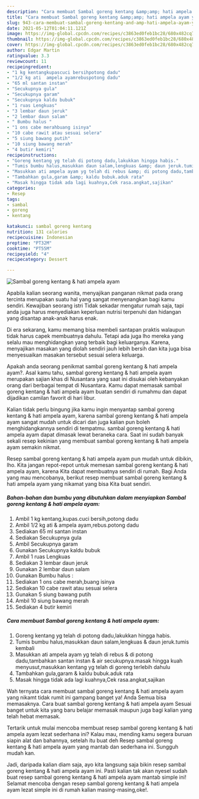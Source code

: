 ```yaml
---
description: "Cara membuat Sambal goreng kentang &amp;amp; hati ampela ayam yang enak dan Mudah Dibuat"
title: "Cara membuat Sambal goreng kentang &amp;amp; hati ampela ayam yang enak dan Mudah Dibuat"
slug: 943-cara-membuat-sambal-goreng-kentang-and-amp-hati-ampela-ayam-yang-enak-dan-mudah-dibuat
date: 2021-05-12T01:04:11.121Z
image: https://img-global.cpcdn.com/recipes/c3863ed0feb1bc28/680x482cq70/sambal-goreng-kentang-hati-ampela-ayam-foto-resep-utama.jpg
thumbnail: https://img-global.cpcdn.com/recipes/c3863ed0feb1bc28/680x482cq70/sambal-goreng-kentang-hati-ampela-ayam-foto-resep-utama.jpg
cover: https://img-global.cpcdn.com/recipes/c3863ed0feb1bc28/680x482cq70/sambal-goreng-kentang-hati-ampela-ayam-foto-resep-utama.jpg
author: Edgar Martin
ratingvalue: 3.3
reviewcount: 11
recipeingredient:
- "1 kg kentangkupascuci bersihpotong dadu"
- "1/2 kg ati  ampela ayamrebuspotong dadu"
- "65 ml santan instan"
- "Secukupnya gula"
- "Secukupnya garam"
- "Secukupnya kaldu bubuk"
- "1 ruas Lengkuas"
- "3 lembar daun jeruk"
- "2 lembar daun salam"
- " Bumbu halus "
- "1 ons cabe merahbuang isinya"
- "10 cabe rawit atau sesuai selera"
- "5 siung bawang putih"
- "10 siung bawang merah"
- "4 butir kemiri"
recipeinstructions:
- "Goreng kentang yg telah di potong dadu,lakukkan hingga habis."
- "Tumis bumbu halus,masukkan daun salam,lengkuas &amp; daun jeruk.tumis kembali"
- "Masukkan ati ampela ayam yg telah di rebus &amp; di potong dadu,tambahkan santan instan &amp; air secukupnya.masak hingga kuah menyusut,masukkan kentang yg telah di goreng terlebih dahulu"
- "Tambahkan gula,garam &amp; kaldu bubuk.aduk rata"
- "Masak hingga tidak ada lagi kuahnya,Cek rasa.angkat,sajikan"
categories:
- Resep
tags:
- sambal
- goreng
- kentang

katakunci: sambal goreng kentang 
nutrition: 131 calories
recipecuisine: Indonesian
preptime: "PT32M"
cooktime: "PT55M"
recipeyield: "4"
recipecategory: Dessert

---
```



![Sambal goreng kentang &amp; hati ampela ayam](https://img-global.cpcdn.com/recipes/c3863ed0feb1bc28/680x482cq70/sambal-goreng-kentang-hati-ampela-ayam-foto-resep-utama.jpg)

Apabila kalian seorang wanita, menyajikan panganan nikmat pada orang tercinta merupakan suatu hal yang sangat menyenangkan bagi kamu sendiri. Kewajiban seorang istri Tidak sekadar mengatur rumah saja, tapi anda juga harus menyediakan keperluan nutrisi terpenuhi dan hidangan yang disantap anak-anak harus enak.

Di era  sekarang, kamu memang bisa membeli santapan praktis walaupun tidak harus capek membuatnya dahulu. Tetapi ada juga lho mereka yang selalu mau menghidangkan yang terbaik bagi keluarganya. Karena, menyajikan masakan yang diolah sendiri jauh lebih bersih dan kita juga bisa menyesuaikan masakan tersebut sesuai selera keluarga. 



Apakah anda seorang penikmat sambal goreng kentang &amp; hati ampela ayam?. Asal kamu tahu, sambal goreng kentang &amp; hati ampela ayam merupakan sajian khas di Nusantara yang saat ini disukai oleh kebanyakan orang dari berbagai tempat di Nusantara. Kamu dapat memasak sambal goreng kentang &amp; hati ampela ayam buatan sendiri di rumahmu dan dapat dijadikan camilan favorit di hari libur.

Kalian tidak perlu bingung jika kamu ingin menyantap sambal goreng kentang &amp; hati ampela ayam, karena sambal goreng kentang &amp; hati ampela ayam sangat mudah untuk dicari dan juga kalian pun boleh menghidangkannya sendiri di tempatmu. sambal goreng kentang &amp; hati ampela ayam dapat dimasak lewat beraneka cara. Saat ini sudah banyak sekali resep kekinian yang membuat sambal goreng kentang &amp; hati ampela ayam semakin nikmat.

Resep sambal goreng kentang &amp; hati ampela ayam pun mudah untuk dibikin, lho. Kita jangan repot-repot untuk memesan sambal goreng kentang &amp; hati ampela ayam, karena Kita dapat membuatnya sendiri di rumah. Bagi Anda yang mau mencobanya, berikut resep membuat sambal goreng kentang &amp; hati ampela ayam yang nikamat yang bisa Kita buat sendiri.

<!--inarticleads1-->

##### Bahan-bahan dan bumbu yang dibutuhkan dalam menyiapkan Sambal goreng kentang &amp; hati ampela ayam:

1. Ambil 1 kg kentang,kupas.cuci bersih,potong dadu
1. Ambil 1/2 kg ati &amp; ampela ayam,rebus.potong dadu
1. Sediakan 65 ml santan instan
1. Sediakan Secukupnya gula
1. Ambil Secukupnya garam
1. Gunakan Secukupnya kaldu bubuk
1. Ambil 1 ruas Lengkuas
1. Sediakan 3 lembar daun jeruk
1. Gunakan 2 lembar daun salam
1. Gunakan  Bumbu halus :
1. Sediakan 1 ons cabe merah,buang isinya
1. Sediakan 10 cabe rawit atau sesuai selera
1. Gunakan 5 siung bawang putih
1. Ambil 10 siung bawang merah
1. Sediakan 4 butir kemiri




<!--inarticleads2-->

##### Cara membuat Sambal goreng kentang &amp; hati ampela ayam:

1. Goreng kentang yg telah di potong dadu,lakukkan hingga habis.
1. Tumis bumbu halus,masukkan daun salam,lengkuas &amp; daun jeruk.tumis kembali
1. Masukkan ati ampela ayam yg telah di rebus &amp; di potong dadu,tambahkan santan instan &amp; air secukupnya.masak hingga kuah menyusut,masukkan kentang yg telah di goreng terlebih dahulu
1. Tambahkan gula,garam &amp; kaldu bubuk.aduk rata
1. Masak hingga tidak ada lagi kuahnya,Cek rasa.angkat,sajikan




Wah ternyata cara membuat sambal goreng kentang &amp; hati ampela ayam yang nikamt tidak rumit ini gampang banget ya! Anda Semua bisa memasaknya. Cara buat sambal goreng kentang &amp; hati ampela ayam Sesuai banget untuk kita yang baru belajar memasak maupun juga bagi kalian yang telah hebat memasak.

Tertarik untuk mulai mencoba membuat resep sambal goreng kentang &amp; hati ampela ayam lezat sederhana ini? Kalau mau, mending kamu segera buruan siapin alat dan bahannya, setelah itu buat deh Resep sambal goreng kentang &amp; hati ampela ayam yang mantab dan sederhana ini. Sungguh mudah kan. 

Jadi, daripada kalian diam saja, ayo kita langsung saja bikin resep sambal goreng kentang &amp; hati ampela ayam ini. Pasti kalian tak akan nyesel sudah buat resep sambal goreng kentang &amp; hati ampela ayam mantab simple ini! Selamat mencoba dengan resep sambal goreng kentang &amp; hati ampela ayam lezat simple ini di rumah kalian masing-masing,oke!.

